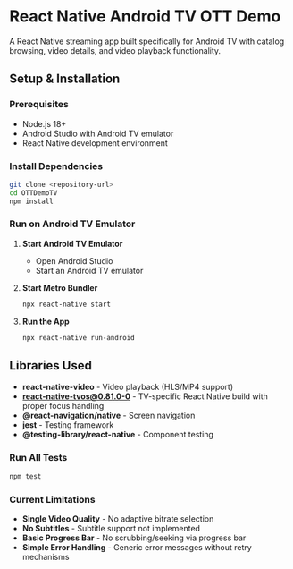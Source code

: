 # React Native Android TV OTT Demo

A React Native streaming app built specifically for Android TV with catalog browsing, video details, and video playback functionality.

## Setup & Installation

### Prerequisites
- Node.js 18+
- Android Studio with Android TV emulator
- React Native development environment

### Install Dependencies
```bash
git clone <repository-url>
cd OTTDemoTV
npm install
```

### Run on Android TV Emulator

1. **Start Android TV Emulator**
   - Open Android Studio
   - Start an Android TV emulator

2. **Start Metro Bundler**
   ```bash
   npx react-native start
   ```

3. **Run the App**
   ```bash
   npx react-native run-android
   ```
## Libraries Used

- **react-native-video** - Video playback (HLS/MP4 support)
- **react-native-tvos@0.81.0-0** - TV-specific React Native build with proper focus handling
- **@react-navigation/native** - Screen navigation
- **jest** - Testing framework
- **@testing-library/react-native** - Component testing

### Run All Tests
```bash
npm test
```

### Current Limitations
- **Single Video Quality** - No adaptive bitrate selection
- **No Subtitles** - Subtitle support not implemented
- **Basic Progress Bar** - No scrubbing/seeking via progress bar
- **Simple Error Handling** - Generic error messages without retry mechanisms
